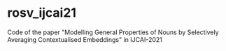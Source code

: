 # rosv_ijcai21
Code of the paper "Modelling General Properties of Nouns by Selectively Averaging Contextualised Embeddings" in IJCAI-2021
